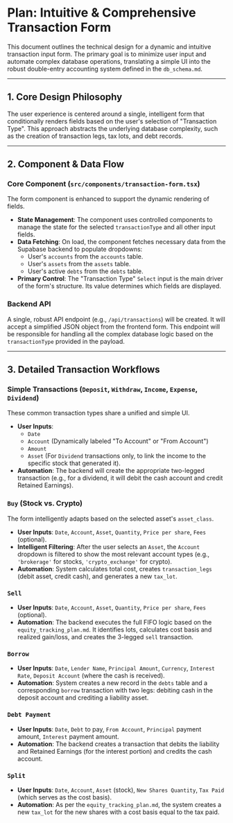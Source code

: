 # Plan: Intuitive & Comprehensive Transaction Form

This document outlines the technical design for a dynamic and intuitive transaction input form. The primary goal is to minimize user input and automate complex database operations, translating a simple UI into the robust double-entry accounting system defined in the `db_schema.md`.

---

## 1. Core Design Philosophy

The user experience is centered around a single, intelligent form that conditionally renders fields based on the user's selection of "Transaction Type". This approach abstracts the underlying database complexity, such as the creation of transaction legs, tax lots, and debt records.

---

## 2. Component & Data Flow

### Core Component (`src/components/transaction-form.tsx`)

The form component is enhanced to support the dynamic rendering of fields.

-   **State Management**: The component uses controlled components to manage the state for the selected `transactionType` and all other input fields.
-   **Data Fetching**: On load, the component fetches necessary data from the Supabase backend to populate dropdowns:
    -   User's `accounts` from the `accounts` table.
    -   User's `assets` from the `assets` table.
    -   User's active `debts` from the `debts` table.
-   **Primary Control**: The "Transaction Type" `Select` input is the main driver of the form's structure. Its value determines which fields are displayed.

### Backend API

A single, robust API endpoint (e.g., `/api/transactions`) will be created. It will accept a simplified JSON object from the frontend form. This endpoint will be responsible for handling all the complex database logic based on the `transactionType` provided in the payload.

---

## 3. Detailed Transaction Workflows

### Simple Transactions (`Deposit`, `Withdraw`, `Income`, `Expense`, `Dividend`)

These common transaction types share a unified and simple UI.

-   **User Inputs**:
    -   `Date`
    -   `Account` (Dynamically labeled "To Account" or "From Account")
    -   `Amount`
    -   `Asset` (For `Dividend` transactions only, to link the income to the specific stock that generated it).
-   **Automation**: The backend will create the appropriate two-legged transaction (e.g., for a dividend, it will debit the cash account and credit Retained Earnings).

### `Buy` (Stock vs. Crypto)

The form intelligently adapts based on the selected asset's `asset_class`.

-   **User Inputs**: `Date`, `Account`, `Asset`, `Quantity`, `Price per share`, `Fees` (optional).
-   **Intelligent Filtering**: After the user selects an `Asset`, the `Account` dropdown is filtered to show the most relevant account types (e.g., `'brokerage'` for stocks, `'crypto_exchange'` for crypto).
-   **Automation**: System calculates total cost, creates `transaction_legs` (debit asset, credit cash), and generates a new `tax_lot`.

### `Sell`

-   **User Inputs**: `Date`, `Account`, `Asset`, `Quantity`, `Price per share`, `Fees` (optional).
-   **Automation**: The backend executes the full FIFO logic based on the `equity_tracking_plan.md`. It identifies lots, calculates cost basis and realized gain/loss, and creates the 3-legged `sell` transaction.

### `Borrow`

-   **User Inputs**: `Date`, `Lender Name`, `Principal Amount`, `Currency`, `Interest Rate`, `Deposit Account` (where the cash is received).
-   **Automation**: System creates a new record in the `debts` table and a corresponding `borrow` transaction with two legs: debiting cash in the deposit account and crediting a liability asset.

### `Debt Payment`

-   **User Inputs**: `Date`, `Debt` to pay, `From Account`, `Principal` payment amount, `Interest` payment amount.
-   **Automation**: The backend creates a transaction that debits the liability and Retained Earnings (for the interest portion) and credits the cash account.

### `Split`

-   **User Inputs**: `Date`, `Account`, `Asset` (stock), `New Shares Quantity`, `Tax Paid` (which serves as the cost basis).
-   **Automation**: As per the `equity_tracking_plan.md`, the system creates a new `tax_lot` for the new shares with a cost basis equal to the tax paid.